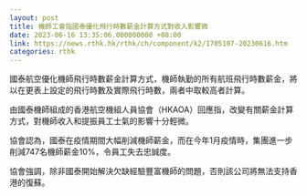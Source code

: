 ```yaml
---
layout: post
title: 機師工會指國泰優化飛行時數薪金計算方式對收入影響微
date: 2023-06-16 13:35:06.000000000 +08:00
link: https://news.rthk.hk/rthk/ch/component/k2/1705107-20230616.htm
categories: rthk
---
```


國泰航空優化機師飛行時數薪金計算方式，機師執勤的所有航班飛行時數薪金，將以在更表上設定的飛行時數及實際飛行時數，兩者中取較高者計算。

由國泰機師組成的香港航空機組人員協會（HKAOA）回應指，改變有關薪金計算方式，對機師收入和提振員工士氣的影響十分輕微。

協會認為，國泰在疫情期間大幅削減機師薪金，而在今年1月疫情時，集團進一步削減747名機師薪金10%，令員工失去忠誠度。

協會強調，除非國泰開始解決欠缺經驗豐富機師的問題，否則該公司將無法支持香港的復蘇。
